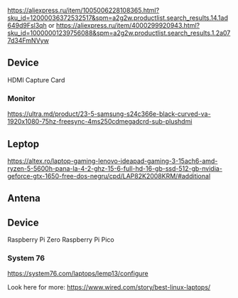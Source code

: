 https://aliexpress.ru/item/1005006228108365.html?sku_id=12000036372532517&spm=a2g2w.productlist.search_results.14.1ad649d9Fsl3qh
or 
https://aliexpress.ru/item/4000299920943.html?sku_id=10000001239756088&spm=a2g2w.productlist.search_results.1.2a077d34FmNVyw

## Device 
HDMI Capture Card

### Monitor
https://ultra.md/product/23-5-samsung-s24c366e-black-curved-va-1920x1080-75hz-freesync-4ms250cdmegadcrd-sub-plushdmi

## Leptop 
https://altex.ro/laptop-gaming-lenovo-ideapad-gaming-3-15ach6-amd-ryzen-5-5600h-pana-la-4-2-ghz-15-6-full-hd-16-gb-ssd-512-gb-nvidia-geforce-gtx-1650-free-dos-negru/cpd/LAP82K2008KRM/#additional

## Antena

## Device 
Raspberry Pi Zero
Raspberry Pi Pico 

### System 76
https://system76.com/laptops/lemp13/configure

Look here for more:
https://www.wired.com/story/best-linux-laptops/